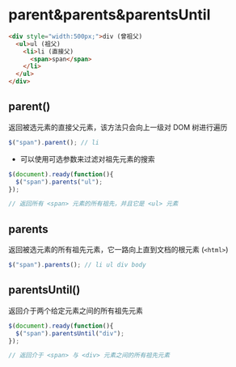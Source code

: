 # parent&parents&parentsUntil

```html
<div style="width:500px;">div (曾祖父)
  <ul>ul (祖父)
    <li>li (直接父)
      <span>span</span>
    </li>
  </ul>
</div>
```

## parent()

返回被选元素的直接父元素，该方法只会向上一级对 DOM 树进行遍历

```js
$("span").parent(); // li
```

- 可以使用可选参数来过滤对祖先元素的搜索

```js
$(document).ready(function(){
  $("span").parents("ul");
});

// 返回所有 <span> 元素的所有祖先，并且它是 <ul> 元素
```

## parents

返回被选元素的所有祖先元素，它一路向上直到文档的根元素 (`<html>`)

```js
$("span").parents(); // li ul div body
```

## parentsUntil()

返回介于两个给定元素之间的所有祖先元素

```js
$(document).ready(function(){
  $("span").parentsUntil("div");
});

// 返回介于 <span> 与 <div> 元素之间的所有祖先元素
```